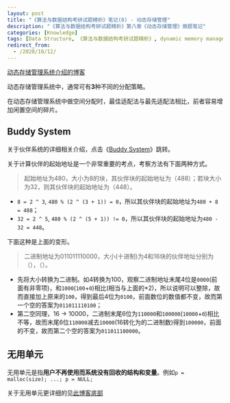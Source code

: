```yaml
---
layout: post
title: "《算法与数据结构考研试题精析》笔记(8) - 动态存储管理"
description: "《算法与数据结构考研试题精析》第八章《动态存储管理》做题笔记"
categories: [Knowledge]
tags: [Data Structure, 《算法与数据结构考研试题精析》, dynamic memory management, Notes]
redirect_from:
  - /2020/10/12/
---
```


[动态存储管理系统介绍的博客](https://authurwhywait.github.io/blog/2020/08/02/dynamic_memory_management/)

动态存储管理系统中，通常可有**3**种不同的分配策略。

在动态存储管理系统中做空间分配时，最佳适配法与最先适配法相比，前者容易增加闲置空间的碎片。

## Buddy System

关于伙伴系统的详细相关介绍，点击《[Buddy System](https://authurwhywait.github.io/blog/2020/08/01/buddy_system/)》跳转。

关于计算伙伴的起始地址是一个非常重要的考点，考察方法有下面两种方式。

> 起始地址为480，大小为8的块，其伙伴块的起始地址为（488）；若块大小为32，则其伙伴块的起始地址为（448）。

* `8 = 2 ^ 3`, `480 % (2 ^ (3 + 1)) = 0`，所以其伙伴块的起始地址为`480 + 8 = 488`；
* `32 = 2 ^ 5`, `480 % (2 ^ (5 + 1)) != 0`，所以其伙伴块的起始地址为`480 - 32 = 448`。

下面这种是上面的变形。

> 二进制地址为011011110000，大小(十进制)为4和16块的伙伴地址分别为（），（）。

* 先将大小转换为二进制。如4转换为100，观察二进制地址末尾4位是`0000`(前面有非零项)，和`1000`(`100`+`0`)相比(相当与上面的*2)，所以说明可以整除，故而直接加上原来的`100`，得到最后4位为`0100`，前面数位的数值都不变，故而第一个空的答案为`011011110100`；
* 第二空同理，16 -> 10000，二进制末尾6位为`110000`和`100000`(`10000`+`0`)相比不等，故而末尾6位`110000`减去`10000`(16转化为的二进制数)得到`100000`，前面的不变，故而第二个空的答案为`011011100000`。

## 无用单元

无用单元是指**用户不再使用而系统没有回收的结构和变量**。例如`p = malloc(size); ...; p = NULL;`

关于无用单元更详细的见[此博客底部](https://authurwhywait.github.io/blog/2020/08/02/dynamic_memory_management/)
